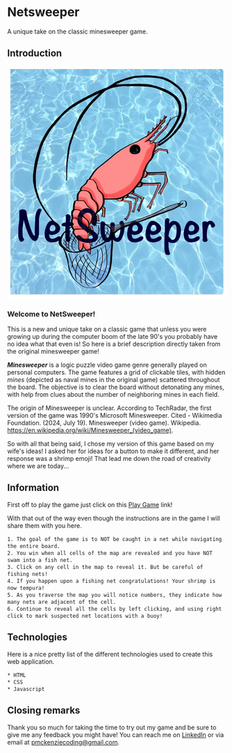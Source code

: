 # Netsweeper
A unique take on the classic minesweeper game.

## Introduction
![Logo of a shrimp in a net on an ocean background](/Assets/logo.jpg)

### Welcome to NetSweeper!
This is a new and unique take on a classic game that unless you were growing up during the computer boom of the late 90's you probably have no idea what that even is! So here is a brief description directly taken from the original minesweeper game!

***Minesweeper*** is a logic puzzle video game genre generally played on personal computers. The game features a grid of clickable tiles, with hidden *mines* (depicted as naval mines in the original game) scattered throughout the board. The objective is to clear the board without detonating any mines, with help from clues about the number of neighboring mines in each field. 

The origin of Minesweeper is unclear. According to TechRadar, the first version of the game was 1990's Microsoft Minesweeper. Cited - Wikimedia Foundation. (2024, July 19). Minesweeper (video game). Wikipedia. https://en.wikipedia.org/wiki/Minesweeper_(video_game).

So with all that being said, I chose my version of this game based on my wife's ideas! I asked her for ideas for a button to make it different, and her response was a shrimp emoji! That lead me down the road of creativity where we are today...

## Information

First off to play the game just click on this [Play Game](https://anubisrises101.github.io/Netsweeper/) link! 

With that out of the way even though the instructions are in the game I will share them with you here. 

    1. The goal of the game is to NOT be caught in a net while navigating the entire board.
    2. You win when all cells of the map are revealed and you have NOT swam into a fish net.
    3. Click on any cell in the map to reveal it. But be careful of fishing nets!
    4. If you happen upon a fishing net congratulations! Your shrimp is now tempura!
    5. As you traverse the map you will notice numbers, they indicate how many nets are adjacent of the cell.
    6. Continue to reveal all the cells by left clicking, and using right click to mark suspected net locations with a buoy!

## Technologies

Here is a nice pretty list of the different technologies used to create this web application. 

    * HTML
    * CSS
    * Javascript

## Closing remarks

Thank you so much for taking the time to try out my game and be sure to give me any feedback you might have! You can reach me on [LinkedIn](www.linkedin.com/in/phillip-mckenzie-ba0a8010a) or via email at pmckenziecoding@gmail.com.